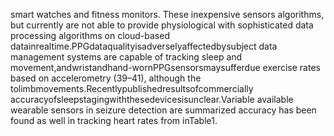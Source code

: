 smart watches and fitness monitors. These inexpensive sensors algorithms, but currently are not able to provide physiological
with sophisticated data processing algorithms on cloud-based datainrealtime.PPGdataqualityisadverselyaffectedbysubject
data management systems are capable of tracking sleep and movement,andwristandhand-wornPPGsensorsmaysufferdue
exercise rates based on accelerometry (39–41), although the tolimbmovements.Recentlypublishedresultsofcommercially
accuracyofsleepstagingwiththesedevicesisunclear.Variable available wearable sensors in seizure detection are summarized
accuracy has been found as well in tracking heart rates from inTable1.